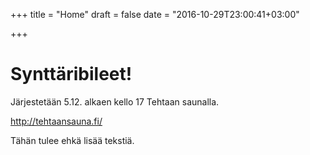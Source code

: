 +++
title = "Home"
draft = false
date = "2016-10-29T23:00:41+03:00"

+++
# Synttäribileet!
Järjestetään 5.12. alkaen kello 17 Tehtaan saunalla.

http://tehtaansauna.fi/

Tähän tulee ehkä lisää tekstiä.